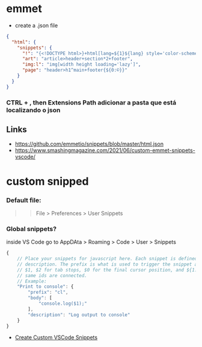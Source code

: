 # emmet

- create a .json file

```json
{
  "html": {
    "snippets": {
      "!": "{<!DOCTYPE html>}+html[lang=${1}${lang} style='color-scheme:dark']>(head>meta[charset='UTF-8']+meta:vp+title{${2:New document}})+body>(h1>{${3: New Document}})+{${0}}",
      "art": "article>header+section*2+footer",
      "img:l": "img[width height loading='lazy']",
      "page": "header>h1^main+footer{${0:©}}"
    }
  }
}
```

### CTRL + , then Extensions Path adicionar a pasta que está localizando o json

## Links

- https://github.com/emmetio/snippets/blob/master/html.json
- https://www.smashingmagazine.com/2021/06/custom-emmet-snippets-vscode/

# custom snipped

### Default file:

> > File > Preferences > User Snippets

### Global snippets?

inside VS Code go to AppDAta > Roaming > Code > User > Snippets

```js
{
	// Place your snippets for javascript here. Each snippet is defined under a snippet name and has a prefix, body and
	// description. The prefix is what is used to trigger the snippet and the body will be expanded and inserted. Possible variables are:
	// $1, $2 for tab stops, $0 for the final cursor position, and ${1:label}, ${2:another} for placeholders. Placeholders with the
	// same ids are connected.
	// Example:
	"Print to console": {
		"prefix": "cl",
		"body": [
			"console.log($1);"
		],
		"description": "Log output to console"
	}
}
```

- <a href="https://www.youtube.com/watch?v=TGh2NpCIDlc">Create Custom VSCode Snippets</a>
